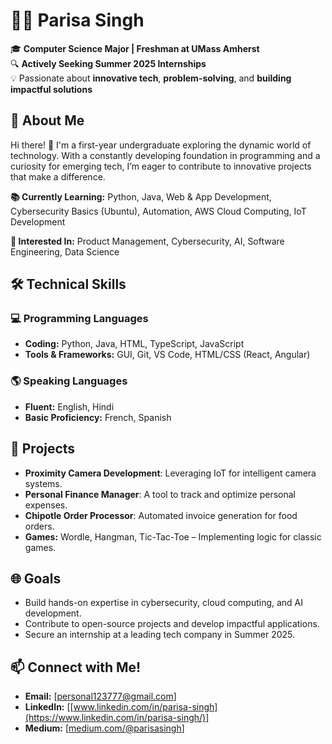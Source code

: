 # 👩‍💻 Parisa Singh  

🎓 **Computer Science Major | Freshman at UMass Amherst**  
🔍 **Actively Seeking Summer 2025 Internships**  
💡 Passionate about **innovative tech**, **problem-solving**, and **building impactful solutions**

## 🌟 About Me  
Hi there! 👋 I'm a  first-year undergraduate exploring the dynamic world of technology. With a constantly developing foundation in programming and a curiosity for emerging tech, I’m eager to contribute to innovative projects that make a difference.  

**📚 Currently Learning:** Python, Java, Web & App Development, Cybersecurity Basics (Ubuntu), Automation, AWS Cloud Computing, IoT Development  

**🎯 Interested In:** Product Management, Cybersecurity, AI, Software Engineering, Data Science  

## 🛠️ Technical Skills  

### 💻 Programming Languages  
- **Coding:** Python, Java, HTML, TypeScript, JavaScript  
- **Tools & Frameworks:** GUI, Git, VS Code, HTML/CSS (React, Angular)  

### 🌎 Speaking Languages  
- **Fluent:** English, Hindi  
- **Basic Proficiency:** French, Spanish  

## 🚀 Projects  

- **Proximity Camera Development**: Leveraging IoT for intelligent camera systems.  
- **Personal Finance Manager**: A tool to track and optimize personal expenses.  
- **Chipotle Order Processor**: Automated invoice generation for food orders.  
- **Games:** Wordle, Hangman, Tic-Tac-Toe – Implementing logic for classic games.  

## 🌐 Goals  
- Build hands-on expertise in cybersecurity, cloud computing, and AI development.  
- Contribute to open-source projects and develop impactful applications.  
- Secure an internship at a leading tech company in Summer 2025.  

## 📫 Connect with Me!  
- **Email:** [[personal123777@gmail.com](mailto:personal123777@gmail.com)]  
- **LinkedIn:** [[www.linkedin.com/in/parisa-singh](https://www.linkedin.com/in/parisa-singh/)]
- **Medium:** [[medium.com/@parisasingh](https://medium.com/@creativecompiler)]  

